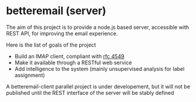 betteremail (server)
==================

The aim of this project is to provide a node.js based server, accessible with REST API, for improving the email experience.

Here is the list of goals of the project
* Build an IMAP client, compliant with [rfc 4549](http://www.faqs.org/rfcs/rfc4549.html)
* Make it available through a RESTful web service
* Add intelligence to the system (mainly unsupervised analysis for label assignment)

A betteremail-client parallel project is under developement, but it will not be published until the REST interface of the server will be stably defined
